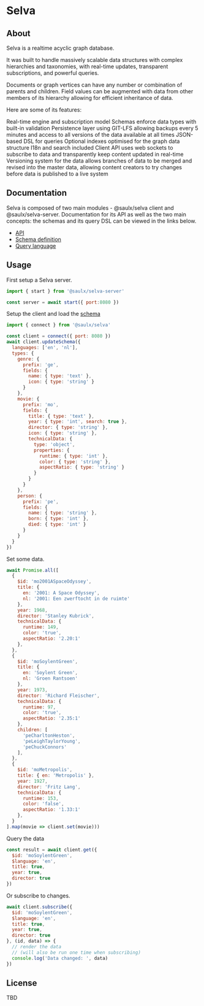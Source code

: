 # Selva

## About

Selva is a realtime acyclic graph database.

It was built to handle massively scalable data structures with complex hierarchies and taxonomies, with real-time updates, transparent subscriptions, and powerful queries.

Documents or graph vertices can have any number or combination of parents and children. Field values can be augmented with data from other members of its hierarchy allowing for efficient inheritance of data.

Here are some of its features:

Real-time engine and subscription model
Schemas enforce data types with built-in validation
Persistence layer using GIT-LFS allowing backups every 5 minutes and access to all versions of the data available at all times
JSON-based DSL for queries
Optional indexes optimised for the graph data structure
I18n and search included
Client API uses web sockets to subscribe to data and transparently keep content updated in real-time
Versioning system for the data allows branches of data to be merged and revised into the master data, allowing content creators to try changes before data is published to a live system

## Documentation

Selva is composed of two main modules - @saulx/selva client and @saulx/selva-server.
Documentation for its API as well as the two main concepts: the schemas and its query DSL can be viewed in the links below.

  - [API](docs/api.md)
  - [Schema definition](docs/schemas.md)
  - [Query language](docs/query.md)

## Usage

First setup a Selva server.

```js
import { start } from '@saulx/selva-server'

const server = await start({ port:8080 })
```

Setup the client and load the [schema](docs/schemas.md)

```js
import { connect } from '@saulx/selva'

const client = connect({ port: 8080 })
await client.updateSchema({
  languages: ['en', 'nl'],
  types: {
    genre: {
      prefix: 'ge',
      fields: {
        name: { type: 'text' },
        icon: { type: 'string' }
      }
    },
    movie: {
      prefix: 'mo',
      fields: {
        title: { type: 'text' },
        year: { type: 'int', search: true },
        director: { type: 'string' },
        icon: { type: 'string' },
        technicalData: {
          type: 'object',
          properties: {
            runtime: { type: 'int' },
            color: { type: 'string' },
            aspectRatio: { type: 'string' }
          }
        }
      }
    },
    person: {
      prefix: 'pe',
      fields: {
        name: { type: 'string' },
        born: { type: 'int' },
        died: { type: 'int' }
      }
    }
  }
})
```

Set some data.

```js
await Promise.all([
  {
    $id: 'mo2001ASpaceOdyssey',
    title: {
      en: '2001: A Space Odyssey',
      nl: '2001: Een zwerftocht in de ruimte'
    },
    year: 1968,
    director: 'Stanley Kubrick',
    technicalData: {
      runtime: 149,
      color: 'true',
      aspectRatio: '2.20:1'
    },
  },
  {
    $id: 'moSoylentGreen',
    title: {
      en: 'Soylent Green',
      nl: 'Groen Rantsoen'
    },
    year: 1973,
    director: 'Richard Fleischer',
    technicalData: {
      runtime: 97,
      color: 'true',
      aspectRatio: '2.35:1'
    },
    children: [
      'peCharltonHeston',
      'peLeighTaylorYoung',
      'peChuckConnors'
    ],
  },
  {
    $id: 'moMetropolis',
    title: { en: 'Metropolis' },
    year: 1927,
    director: 'Fritz Lang',
    technicalData: {
      runtime: 153,
      color: 'false',
      aspectRatio: '1.33:1'
    },
  }
].map(movie => client.set(movie)))
```

Query the data

```js
const result = await client.get({
  $id: 'moSoylentGreen',
  $language: 'en',
  title: true,
  year: true,
  director: true
})
```

Or subscribe to changes.

```js
await client.subscribe({
  $id: 'moSoylentGreen',
  $language: 'en',
  title: true,
  year: true,
  director: true
}, (id, data) => {
  // render the data
  // (will also be run one time when subscribing)
  console.log('Data changed: ', data)
})
```

## License

TBD
